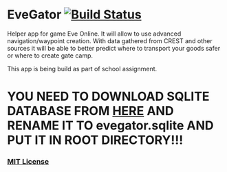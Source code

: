 # EveGator [![Build Status](https://travis-ci.org/mentos1386/EveGator.svg?branch=master)](https://travis-ci.org/mentos1386/EveGator)

Helper app for game Eve Online. It will allow to use advanced navigation/waypoint creation. With data gathered  from CREST and other sources it will be able to better predict where to transport your goods safer or where to create gate camp. 

This app is being build as part of school assignment.


# YOU NEED TO DOWNLOAD SQLITE DATABASE FROM [HERE](https://www.fuzzwork.co.uk/dump/sqlite-latest.sqlite.bz2) AND RENAME IT TO evegator.sqlite AND PUT IT IN ROOT DIRECTORY!!!


### [MIT License](https://github.com/mentos1386/EveGator/blob/master/LICENSE)
